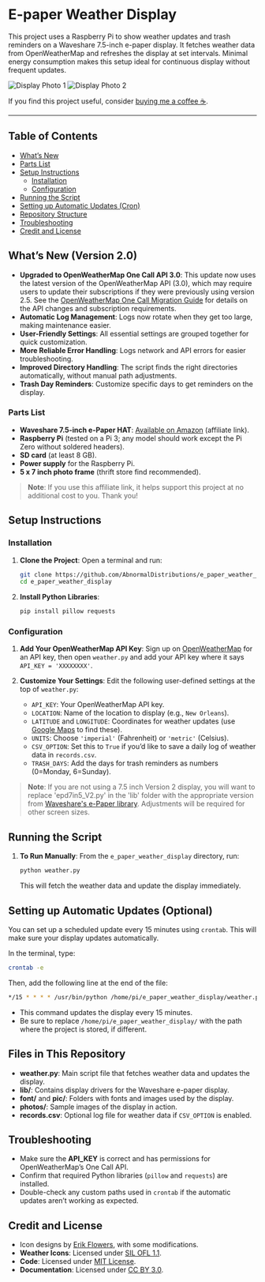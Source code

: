 

# E-paper Weather Display

This project uses a Raspberry Pi to show weather updates and trash reminders on a Waveshare 7.5-inch e-paper display. It fetches weather data from OpenWeatherMap and refreshes the display at set intervals. Minimal energy consumption makes this setup ideal for continuous display without frequent updates.

![Display Photo 1](https://github.com/AbnormalDistributions/e_paper_weather_display/blob/master/photos/photo1.jpg?raw=true)
![Display Photo 2](https://raw.githubusercontent.com/AbnormalDistributions/e_paper_weather_display/refs/heads/master/photos/photo2.jpg)

If you find this project useful, consider [buying me a coffee ☕️](https://ko-fi.com/abnormaldistributions).

---

## Table of Contents
- [What’s New](#whats-new-version-20)
- [Parts List](#parts-list)
- [Setup Instructions](#setup-instructions)
  - [Installation](#installation)
  - [Configuration](#configuration)
- [Running the Script](#running-the-script)
- [Setting up Automatic Updates (Cron)](#setting-up-automatic-updates-optional)
- [Repository Structure](#files-in-this-repository)
- [Troubleshooting](#troubleshooting)
- [Credit and License](#credit-and-license)

## What’s New (Version 2.0)
- **Upgraded to OpenWeatherMap One Call API 3.0**: This update now uses the latest version of the OpenWeatherMap API (3.0), which may require users to update their subscriptions if they were previously using version 2.5. See the [OpenWeatherMap One Call Migration Guide](https://openweathermap.org/one-call-transfer) for details on the API changes and subscription requirements.
- **Automatic Log Management**: Logs now rotate when they get too large, making maintenance easier.
- **User-Friendly Settings**: All essential settings are grouped together for quick customization.
- **More Reliable Error Handling**: Logs network and API errors for easier troubleshooting.
- **Improved Directory Handling**: The script finds the right directories automatically, without manual path adjustments.
- **Trash Day Reminders**: Customize specific days to get reminders on the display.

### Parts List
- **Waveshare 7.5-inch e-Paper HAT**: [Available on Amazon](https://amzn.to/3UBxuah) (affiliate link).  
- **Raspberry Pi** (tested on a Pi 3; any model should work except the Pi Zero without soldered headers).
- **SD card** (at least 8 GB).
- **Power supply** for the Raspberry Pi.
- **5 x 7 inch photo frame** (thrift store find recommended).

> **Note**: If you use this affiliate link, it helps support this project at no additional cost to you. Thank you!


## Setup Instructions

### Installation
1. **Clone the Project**:
   Open a terminal and run:
   ```bash
   git clone https://github.com/AbnormalDistributions/e_paper_weather_display.git
   cd e_paper_weather_display
   ```

2. **Install Python Libraries**:
   ```bash
   pip install pillow requests
   ```

### Configuration
1. **Add Your OpenWeatherMap API Key**:
   Sign up on [OpenWeatherMap](https://home.openweathermap.org/users/sign_up) for an API key, then open `weather.py` and add your API key where it says `API_KEY = 'XXXXXXXX'`.

2. **Customize Your Settings**:
   Edit the following user-defined settings at the top of `weather.py`:
   - `API_KEY`: Your OpenWeatherMap API key.
   - `LOCATION`: Name of the location to display (e.g., `New Orleans`).
   - `LATITUDE` and `LONGITUDE`: Coordinates for weather updates (use [Google Maps](https://maps.google.com) to find these).
   - `UNITS`: Choose `'imperial'` (Fahrenheit) or `'metric'` (Celsius).
   - `CSV_OPTION`: Set this to `True` if you’d like to save a daily log of weather data in `records.csv`.
   - `TRASH_DAYS`: Add the days for trash reminders as numbers (0=Monday, 6=Sunday).

> **Note**: If you are not using a 7.5 inch Version 2 display, you will want to replace 'epd7in5_V2.py' in the 'lib' folder with the appropriate version from [Waveshare's e-Paper library](https://github.com/waveshare/e-Paper/tree/master/RaspberryPi_JetsonNano/python/lib/waveshare_epd). Adjustments will be required for other screen sizes.

## Running the Script
1. **To Run Manually**:
   From the `e_paper_weather_display` directory, run:
   ```bash
   python weather.py
   ```
   This will fetch the weather data and update the display immediately.

## Setting up Automatic Updates (Optional)
You can set up a scheduled update every 15 minutes using `crontab`. This will make sure your display updates automatically.

In the terminal, type:
```bash
crontab -e
```
Then, add the following line at the end of the file:
```bash
*/15 * * * * /usr/bin/python /home/pi/e_paper_weather_display/weather.py >> /home/pi/e_paper_weather_display/weather_display.log 2>&1
```
- This command updates the display every 15 minutes.
- Be sure to replace `/home/pi/e_paper_weather_display/` with the path where the project is stored, if different.

## Files in This Repository
- **weather.py**: Main script file that fetches weather data and updates the display.
- **lib/**: Contains display drivers for the Waveshare e-paper display.
- **font/** and **pic/**: Folders with fonts and images used by the display.
- **photos/**: Sample images of the display in action.
- **records.csv**: Optional log file for weather data if `CSV_OPTION` is enabled.

## Troubleshooting
- Make sure the **API_KEY** is correct and has permissions for OpenWeatherMap’s One Call API.
- Confirm that required Python libraries (`pillow` and `requests`) are installed.
- Double-check any custom paths used in `crontab` if the automatic updates aren’t working as expected.

## Credit and License
- Icon designs by [Erik Flowers](https://erikflowers.github.io/weather-icons/), with some modifications.
- **Weather Icons**: Licensed under [SIL OFL 1.1](http://scripts.sil.org/OFL).
- **Code**: Licensed under [MIT License](http://opensource.org/licenses/mit-license.html).
- **Documentation**: Licensed under [CC BY 3.0](http://creativecommons.org/licenses/by/3.0).
